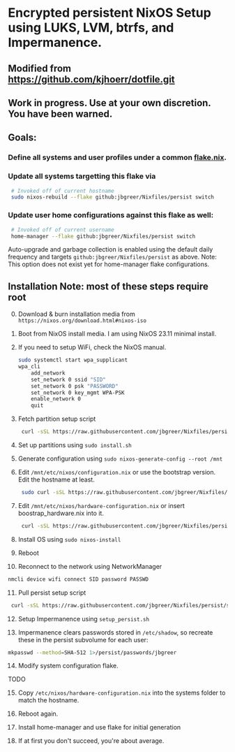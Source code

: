 # Encrypted persistent NixOS Setup using LUKS, LVM, btrfs, and Impermanence.

## Modified from https://github.com/kjhoerr/dotfile.git
## Work in progress.  Use at your own discretion.  You have been warned.

## Goals:
### Define all systems and user profiles under a common [flake.nix](./flake.nix). 
### Update all systems targetting this flake via

   ```bash
    # Invoked off of current hostname
    sudo nixos-rebuild --flake github:jbgreer/Nixfiles/persist switch
   ```

### Update user home configurations against this flake as well:

   ```bash
    # Invoked off of current username
    home-manager --flake github:jbgreer/Nixfiles/persist switch
   ```

Auto-upgrade and garbage collection is enabled using the default daily frequency and targets `github:jbgreer/Nixfiles/persist` as above. 
Note: This option does not exist yet for home-manager flake configurations.

## Installation Note: most of these steps require root

0. Download & burn installation media from ```https://nixos.org/download.html#nixos-iso```

1. Boot from NixOS install media.  I am using NixOS 23.11 minimal install.

2. If you need to setup WiFi, check the NixOS manual.  

   ```bash
   sudo systemctl start wpa_supplicant
   wpa_cli
       add_network
       set_network 0 ssid "SID"
       set_network 0 psk "PASSWORD"
       set_network 0 key_mgmt WPA-PSK
       enable_network 0 
       quit
   ```

3. Fetch partition setup script

   ```bash
    curl -sSL https://raw.githubusercontent.com/jbgreer/Nixfiles/persist/install.sh -o install.sh
   ```

4. Set up partitions using ```sudo install.sh```
   
5. Generate configuration using ```sudo nixos-generate-config --root /mnt```

6. Edit ```/mnt/etc/nixos/configuration.nix``` or use the bootstrap version.  Edit the hostname at least.

   ```bash
    sudo curl -sSL https://raw.githubusercontent.com/jbgreer/Nixfiles/persist/.config/nixos/systems/configuration_bootstrap.nix -o /mnt/etc/nixos/configuration.nix
   ```

7. Edit ```/mnt/etc/nixos/hardware-configuration.nix``` or insert boostrap_hardware.nix into it.

   ```bash
    curl -sSL https://raw.githubusercontent.com/jbgreer/Nixfiles/persist/.config/nixos/systems/hardware_bootstrap.nix -o hardware_bootstrap.nix
   ```

8. Install OS using ````sudo nixos-install````

9. Reboot

10.  Reconnect to the network using NetworkManager

   ```bash
   nmcli device wifi connect SID password PASSWD
   ```

11. Pull persist setup script 

   ```bash
    curl -sSL https://raw.githubusercontent.com/jbgreer/Nixfiles/persist/setup_persist.sh > setup_persist.sh
   ```

12. Setup Impermanence using ````setup_persist.sh````

13. Impermanence clears passwords stored in `/etc/shadow`, so recreate these in the persist subvolume for each user:

   ```bash
   mkpasswd --method=SHA-512 1>/persist/passwords/jbgreer
   ```

14. Modify system configuration flake. 

TODO

15. Copy `/etc/nixos/hardware-configuration.nix` into the systems folder to match the hostname.

16. Reboot again.

17. Install home-manager and use flake for initial generation

22. If at first you don't succeed, you're about average.

